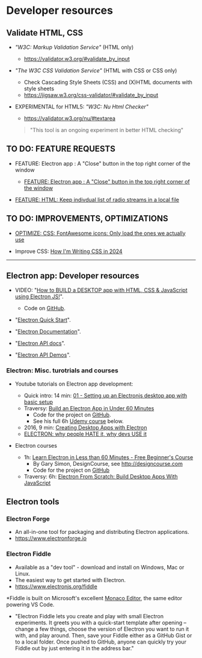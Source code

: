 # Developer resources

## Validate HTML, CSS

* _"W3C: Markup Validation Service"_ (HTML only)
  * <https://validator.w3.org/#validate_by_input>

* _"The W3C CSS Validation Service"_ (HTML with CSS or CSS only)
  * Check Cascading Style Sheets (CSS) and (X)HTML documents with style sheets
  * <https://jigsaw.w3.org/css-validator/#validate_by_input>

* EXPERIMENTAL for HTML5: _"W3C: Nu Html Checker"_
  * <https://validator.w3.org/nu/#textarea>
  > "This tool is an ongoing experiment in better HTML checking"

## TO DO: FEATURE REQUESTS

* FEATURE: Electron app : A "Close" button in the top right corner of the window
  * [FEATURE: Electron app : A "Close" button in the top right corner of the window](./FEATURE__Electron_app__A_Close_button_in_the_top_right_corner_of_the_window.md)

* [FEATURE: HTML: Keep indivdual list of radio streams in a local file](./FEATURE__HTML__Access_references_in_a_local_file.md)

## TO DO: IMPROVEMENTS, OPTIMIZATIONS

* [OPTIMIZE: CSS: FontAwesome icons: Only load the ones we actually use](./OPTIMIZE__CSS__FontAwesome_Only_load_the_icons_that_are_actually_used.md)

* Improve CSS: [How I'm Writing CSS in 2024](https://leerob.io/blog/css#user-experience)

----

## Electron app: Developer resources

* VIDEO: "[How to BUILD a DESKTOP app with HTML, CSS & JavaScript using Electron JS!](https://www.youtube.com/watch?v=TkAiVKfWtjI)".
  * Code on [GitHub](https://github.com/TylerPottsDev/electron-note-app).

* "[Electron Quick Start](https://www.electronjs.org/docs/tutorial/quick-start)".

* "[Electron Documentation](https://www.electronjs.org/docs/latest/)".
* "[Electron API docs](https://www.electronjs.org/docs/latest/api/app)".
* "[Electron API Demos](https://www.electronjs.org/#get-started)".

### Electron: Misc. turotrials and courses

* Youtube tutorials on Electron app development:
  * Quick intro: 14 min: [01 - Setting up an Electronjs desktop app with basic setup](https://www.youtube.com/watch?v=WZmevodgNEA)
  * Traversy: [Build an Electron App in Under 60 Minutes](https://www.youtube.com/watch?v=kN1Czs0m1SU)
    * Code for the project on [GitHub](https://github.com/bradtraversy/electronshoppinglist).
    * See his full 6h [Udemy course](https://www.udemy.com/course/electron-from-scratch) below.
  * 2016, 9 min: [Creating Desktop Apps with Electron](https://www.youtube.com/watch?v=ojX5yz35v4M)
  * [ELECTRON: why people HATE it, why devs USE it](https://www.youtube.com/watch?v=G1K0Mb-rLBU)

* Electron courses
  * 1h: [Learn Electron in Less than 60 Minutes - Free Beginner's Course](https://www.youtube.com/watch?v=2RxHQoiDctI)
    * By Gary Simon, DesignCourse, see <http://designcourse.com>
    * Code for the project on [GitHub](https://is_the_code_somewhere.com)
  * Traversy: 6h: [Electron From Scratch: Build Desktop Apps With JavaScript](https://www.udemy.com/course/electron-from-scratch)

## Electron tools

### Electron Forge

* An all-in-one tool for packaging and distributing Electron applications.
* <https://www.electronforge.io>

### Electron Fiddle

* Available as a "dev tool" - download and install on Windows, Mac or Linux.
* The easiest way to get started with Electron.
* <https://www.electronjs.org/fiddle>

*Fiddle is built on Microsoft's excellent [Monaco Editor](https://microsoft.github.io/monaco-editor), the same editor powering VS Code.

* "Electron Fiddle lets you create and play with small Electron experiments. It greets you with a quick-start template after opening – change a few things, choose the version of Electron you want to run it with, and play around. Then, save your Fiddle either as a GitHub Gist or to a local folder. Once pushed to GitHub, anyone can quickly try your Fiddle out by just entering it in the address bar."
